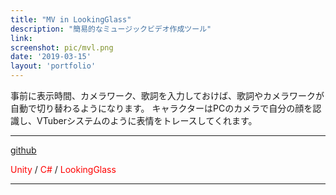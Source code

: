 ```yaml
---
title: "MV in LookingGlass"
description: "簡易的なミュージックビデオ作成ツール"
link: 
screenshot: pic/mvl.png
date: '2019-03-15'
layout: 'portfolio'
---
```


事前に表示時間、カメラワーク、歌詞を入力しておけば、歌詞やカメラワークが自動で切り替わるようになります。
キャラクターはPCのカメラで自分の顔を認識し、VTuberシステムのように表情をトレースしてくれます。

---
[github](https://github.com/chittai/LookingGlassGirlsCapture)

<span style="color: red; "> Unity </span> /
<span style="color: red; "> C# </span> /
<span style="color: red; "> LookingGlass </span> 

---
